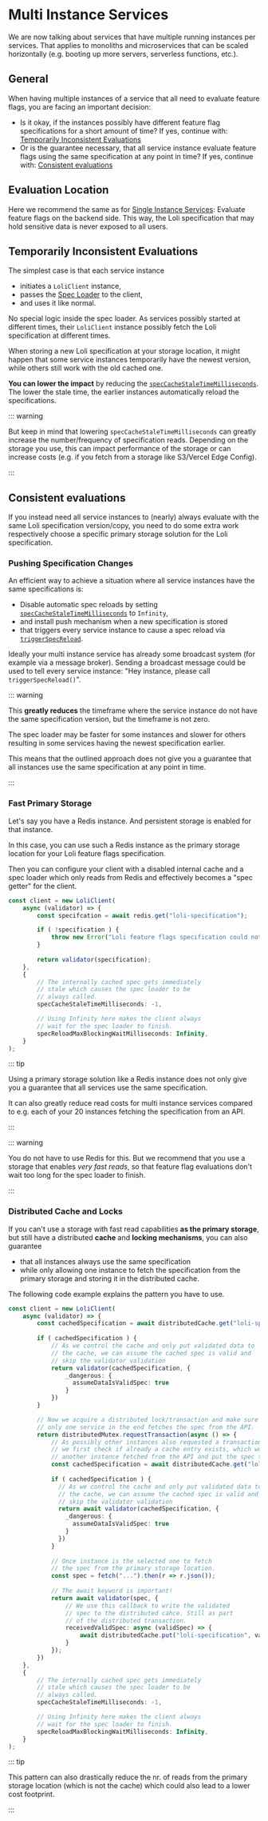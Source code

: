 # Multi Instance Services

We are now talking about services that have multiple running instances per
services. That applies to monoliths and microservices that can be scaled
horizontally (e.g. booting up more servers, serverless functions, etc.).

## General

When having multiple instances of a service that all need to evaluate
feature flags, you are facing an important decision:

- Is it okay, if the instances possibly have different feature flag specifications for a short amount of time? If yes, continue with: [Temporarily Inconsistent Evaluations](#temporarily-inconsistent-evaluations)
- Or is the guarantee necessary, that all service instance evaluate feature flags using the same specification at any point in time? If yes, continue with: [Consistent evaluations](#consistent-evaluations)

## Evaluation Location

Here we recommend the same as for [Single Instance Services](./single-instance-services): Evaluate feature flags
on the backend side. This way, the Loli specification that may hold sensitive data is never exposed to all users. 

## Temporarily Inconsistent Evaluations

The simplest case is that each service instance
- initiates a `LoliClient` instance,
- passes the [Spec Loader](../client/spec-loader) to the client,
- and uses it like normal.

No special logic inside the spec loader. As services possibly started at different times, their `LoliClient`
instance possibly fetch the Loli specification at different times.

When storing a new Loli specification at your storage location, it might happen that some service instances
temporarily have the newest version, while others still work with the old cached one.

**You can lower the impact** by reducing the [`specCacheStaleTimeMilliseconds`](../client/options#speccachestaletimemilliseconds).
The lower the stale time, the earlier instances automatically reload the specifications.

::: warning

But keep in mind that lowering `specCacheStaleTimeMilliseconds` can greatly increase the number/frequency of
specification reads. Depending on the storage you use, this can impact performance of the storage or can
increase costs (e.g. if you fetch from a storage like S3/Vercel Edge Config).

:::

## Consistent evaluations

If you instead need all service instances to (nearly) always evaluate with the same Loli
specification version/copy, you need to do some extra work respectively choose a 
specific primary storage solution for the Loli specification.

### Pushing Specification Changes

An efficient way to achieve a situation where all service instances have the same specifications is:

- Disable automatic spec reloads by setting [`specCacheStaleTimeMilliseconds`](../client/options#speccachestaletimemilliseconds) to `Infinity`,
- and install push mechanism when a new specification is stored
- that triggers every service instance to cause a spec reload via [`triggerSpecReload`](../client/other-functions#triggerspecreload). 

Ideally your multi instance service has already some broadcast system (for example via a message broker).
Sending a broadcast message could be used to tell every service instance: "Hey instance, please call `triggerSpecReload()`".

::: warning

This **greatly reduces** the timeframe where the service instance do not have the same
specification version, but the timeframe is not zero.

The spec loader may be faster for some instances and slower for others resulting in some services
having the newest specification earlier.

This means that the outlined approach does not give you a guarantee that all instances use the same
specification at any point in time.

:::

### Fast Primary Storage

Let's say you have a Redis instance. And persistent storage is enabled for that instance.

In this case, you can use such a Redis instance as the primary storage location for your
Loli feature flags specification.

Then you can configure your client with a disabled internal cache and a spec loader
which only reads from Redis and effectively becomes a "spec getter" for the client.

```ts
const client = new LoliClient(
    async (validator) => {
        const specifcation = await redis.get("loli-specification");

        if ( !specification ) {
            throw new Error("Loli feature flags specification could not be found in Redis.");
        }
        
        return validator(specification);
    },
    {
        // The internally cached spec gets immediately
        // stale which causes the spec loader to be
        // always called.
        specCacheStaleTimeMilliseconds: -1,

        // Using Infinity here makes the client always
        // wait for the spec loader to finish.
        specReloadMaxBlockingWaitMilliseconds: Infinity,
    }
);
```

::: tip

Using a primary storage solution like a Redis instance does not only give you a
guarantee that all services use the same specification.

It can also greatly reduce read costs for multi instance services compared to
e.g. each of your 20 instances fetching the specification from an API.

:::

::: warning

You do not have to use Redis for this. But we recommend that you
use a storage that enables _very fast reads_, so that feature flag
evaluations don't wait too long for the spec loader to finish.

:::

### Distributed Cache and Locks

If you can't use a storage with fast read capabilities **as the primary storage**, but still
have a distributed **cache** and **locking mechanisms**, you can also guarantee
- that all instances always use the same specification
- while only allowing one instance to fetch the specification from the primary storage and storing it in the distributed cache.

The following code example explains the pattern you have to use.

```ts
const client = new LoliClient(
    async (validator) => {
        const cachedSpecification = await distributedCache.get("loli-specification");
        
        if ( cachedSpecification ) {
            // As we control the cache and only put validated data to
            // the cache, we can assume the cached spec is valid and
            // skip the validator validation
            return validator(cachedSpecification, {
                _dangerous: {
                  assumeDataIsValidSpec: true
                }
            })
        }

        // Now we acquire a distributed lock/transaction and make sure
        // only one service in the end fetches the spec from the API.
        return distributedMutex.requestTransaction(async () => {
            // As possibly other instances also requested a transaction
            // we first check if already a cache entry exists, which would mean
            // another instance fetched from the API and put the spec to the cache.
            const cachedSpecification = await distributedCache.get("loli-specification");
  
            if ( cachedSpecification ) {
              // As we control the cache and only put validated data to
              // the cache, we can assume the cached spec is valid and
              // skip the validator validation
              return await validator(cachedSpecification, {
                _dangerous: {
                  assumeDataIsValidSpec: true
                }
              })
            }
            
            // Once instance is the selected one to fetch
            // the spec from the primary storage location.
            const spec = fetch("...").then(r => r.json());
            
            // The await keyword is important!
            return await validator(spec, {
                // We use this callback to write the validated
                // spec to the distributed cahce. Still as part
                // of the distributed transaction.
                receivedValidSpec: async (validSpec) => {
                    await distributedCache.put("loli-specification", validSpec)
                }
            });
        })
    },
    {
        // The internally cached spec gets immediately
        // stale which causes the spec loader to be
        // always called.
        specCacheStaleTimeMilliseconds: -1,

        // Using Infinity here makes the client always
        // wait for the spec loader to finish.
        specReloadMaxBlockingWaitMilliseconds: Infinity,
    }
);
```

::: tip

This pattern can also drastically reduce the nr. of reads from the primary storage location
(which is not the cache) which could also lead to a lower cost footprint.

:::
